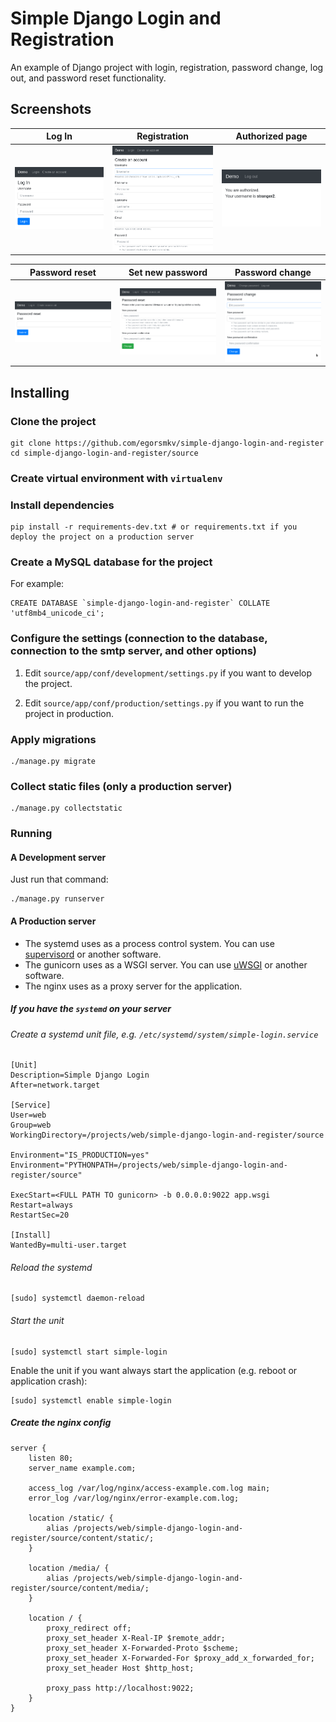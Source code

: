# Simple Django Login and Registration

An example of Django project with login, registration, password change, log out, and password reset functionality.

## Screenshots

| Log In | Registration | Authorized page |
| -------|--------------|-----------------|
| <img src="./screenshots/login.png" width="200"> | <img src="./screenshots/register.png" width="200"> | <img src="./screenshots/authorized_page.png" width="200"> |

| Password reset | Set new password | Password change |
| ---------------|------------------|-----------------|
| <img src="./screenshots/password_reset.png" width="200"> | <img src="./screenshots/set_new_password.png" width="200"> | <img src="./screenshots/password_change.png" width="200"> |

## Installing

### Clone the project

```
git clone https://github.com/egorsmkv/simple-django-login-and-register
cd simple-django-login-and-register/source
```

### Create virtual environment with `virtualenv`

### Install dependencies

```
pip install -r requirements-dev.txt # or requirements.txt if you deploy the project on a production server
```

### Create a MySQL database for the project

For example:

```
CREATE DATABASE `simple-django-login-and-register` COLLATE 'utf8mb4_unicode_ci';
```

### Configure the settings (connection to the database, connection to the smtp server, and other options)

1. Edit `source/app/conf/development/settings.py` if you want to develop the project.

2. Edit `source/app/conf/production/settings.py` if you want to run the project in production.

### Apply migrations

```
./manage.py migrate
```

### Collect static files (only a production server)

```
./manage.py collectstatic
```

### Running

#### A Development server

Just run that command:

```
./manage.py runserver
```

#### A Production server

- The systemd uses as a process control system. You can use [supervisord](http://supervisord.org) or another software.
- The gunicorn uses as a WSGI server. You can use [uWSGI](https://uwsgi-docs.readthedocs.io/en/latest/) or another software.
- The nginx uses as a proxy server for the application.

##### If you have the `systemd` on your server

###### Create a systemd unit file, e.g. `/etc/systemd/system/simple-login.service`

```
[Unit]
Description=Simple Django Login
After=network.target

[Service]
User=web
Group=web
WorkingDirectory=/projects/web/simple-django-login-and-register/source

Environment="IS_PRODUCTION=yes"
Environment="PYTHONPATH=/projects/web/simple-django-login-and-register/source"

ExecStart=<FULL PATH TO gunicorn> -b 0.0.0.0:9022 app.wsgi
Restart=always
RestartSec=20

[Install]
WantedBy=multi-user.target
```

###### Reload the systemd

```
[sudo] systemctl daemon-reload
```

###### Start the unit

```
[sudo] systemctl start simple-login
```

Enable the unit if you want always start the application (e.g. reboot or application crash):

```
[sudo] systemctl enable simple-login
```

##### Create the nginx config

```
server {
	listen 80;
	server_name example.com;

	access_log /var/log/nginx/access-example.com.log main;
	error_log /var/log/nginx/error-example.com.log;

	location /static/ {
		alias /projects/web/simple-django-login-and-register/source/content/static/;
	}

	location /media/ {
		alias /projects/web/simple-django-login-and-register/source/content/media/;
	}

	location / {
		proxy_redirect off;
		proxy_set_header X-Real-IP $remote_addr;
		proxy_set_header X-Forwarded-Proto $scheme;
		proxy_set_header X-Forwarded-For $proxy_add_x_forwarded_for;
		proxy_set_header Host $http_host;

		proxy_pass http://localhost:9022;
	}
}
```
